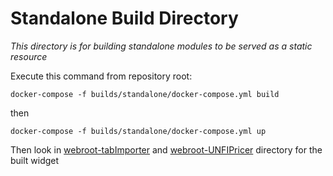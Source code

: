 # Standalone Build Directory
_This directory is for building standalone modules to be served as a static resource_

Execute this command from repository root:

`docker-compose -f builds/standalone/docker-compose.yml build`


then

`docker-compose -f builds/standalone/docker-compose.yml up`


Then look in [webroot-tabImporter](./webroot-tabImporter) and [webroot-UNFIPricer](./webroot-UNFIPricer) directory for the built widget

